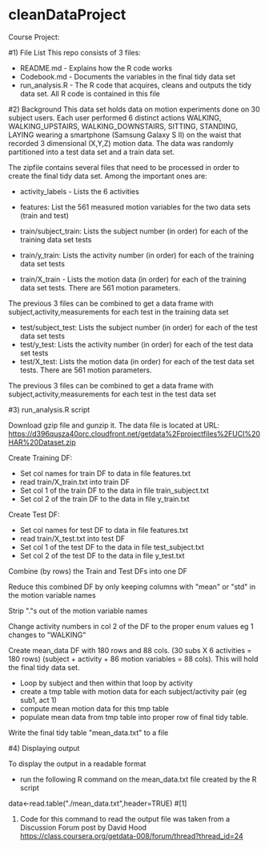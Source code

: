 cleanDataProject
================

Course Project:


#1) File List
 This repo consists of 3 files:  
 - README.md - Explains how the R code works  
 - Codebook.md -   Documents the variables in the final tidy data set  
 - run_analysis.R - The R code that acquires, cleans and outputs the tidy data set.  All R code is
 contained in this file  

 #2) Background
 This data set holds data on motion experiments done on 30 subject users.  Each user performed 6 distinct
 actions WALKING, WALKING_UPSTAIRS, WALKING_DOWNSTAIRS, SITTING, STANDING, LAYING
 wearing a smartphone (Samsung Galaxy S II) on the waist that recorded 3 dimensional (X,Y,Z)
  motion data.  The data was randomly partitioned into a test data set and a train data set.

 The zipfile contains several files that need to be processed in order to create the final
 tidy data set.  Among the important ones are:  
 
 - activity_labels - Lists the 6 activities  
 
 - features: List the 561 measured motion variables for the two data sets (train and test)  
 
 - train/subject_train: Lists the subject number (in order) for each of the training data set tests  
 
 - train/y_train: Lists the activity number (in order) for each of the training data set tests  
 - train/X_train - Lists the motion data (in order) for each of the training data set tests.  There are 561
 motion parameters.  
 
 The previous 3 files can be combined to get a data frame with 
  subject,activity,measurements for each test in the training data set

 - test/subject_test: Lists the subject number (in order) for each of the test data set tests  
 - test/y_test: Lists the activity number (in order) for each of the test data set tests  
 - test/X_test: Lists the motion data (in order) for each of the test data set tests.  There are 561
 motion parameters.  
  
 The previous 3 files can be combined to get a data frame with 
  subject,activity,measurements for each test in the test data set


 #3) run_analysis.R script

  Download  gzip file and gunzip it.  The data file is located 
  at URL: https://d396qusza40orc.cloudfront.net/getdata%2Fprojectfiles%2FUCI%20HAR%20Dataset.zip 
 
  Create Training DF:
 - Set col names for train DF to data in file features.txt
 - read train/X_train.txt into train DF
 - Set col 1 of the train DF to the data in file train_subject.txt
 - Set col 2 of the train DF to the data in file y_train.txt
 	     
  Create Test DF:
 - Set col names for test DF to data in file features.txt
 - read train/X_test.txt into test DF
 - Set col 1 of the test DF to the data in file test_subject.txt
 - Set col 2 of the test DF to the data in file y_test.txt
 
  Combine (by rows) the Train and Test DFs into one DF
  
  Reduce this combined DF by only keeping columns with "mean" or "std" in the motion variable names
  
  Strip "."s out of the motion variable names
  
  Change activity numbers in col 2 of the DF to the proper enum values eg 1 changes to "WALKING"
 
 
 Create mean_data DF with 180 rows and 88 cols.
 				(30 subs X 6 activities = 180 rows)
 				 (subject + activity + 86 motion variables = 88 cols).  This will hold the final tidy data set.
 - Loop by subject and then within that loop by activity
  - create a tmp table with motion data for each subject/activity pair (eg sub1, act 1)
  - compute mean motion data for this tmp table
  - populate mean data from tmp table into proper row of final tidy table. 


 Write the final tidy table "mean_data.txt" to a file
 
 #4) Displaying output
 
  To display the output in a readable format
 - run the following R command on the mean_data.txt file created by the R script  

 data<-read.table("./mean_data.txt",header=TRUE)  #[1]

 1. Code for this command to read the output file was taken from a Discussion Forum post by David Hood
 https://class.coursera.org/getdata-008/forum/thread?thread_id=24
